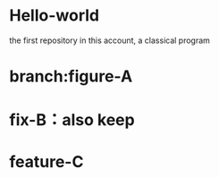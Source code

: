 # Hello-world
the first repository in this account, a classical program

# branch:figure-A 

# fix-B：also keep

# feature-C